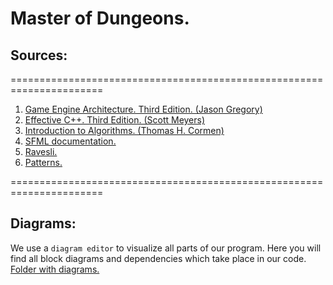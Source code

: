 # Master of Dungeons.

## Sources:
======================================================================

1. [Game Engine Architecture. Third Edition. (Jason Gregory)](https://drive.google.com/file/d/1AuXD1huMLfzf_UnetK_A7LGzTNDrrrLN/view?usp=sharing)
2. [Effective C++. Third Edition. (Scott Meyers)](https://drive.google.com/file/d/1MZBwDzyxrKe20NfWJK3WUZAabl4QMsb3/view?usp=sharing)
3. [Introduction to Algorithms. (Thomas H. Cormen)](https://drive.google.com/file/d/1tA1qFIm5k6muvlkn_PXm--JzkkEpGqcG/view?usp=sharing)
4. [SFML documentation.](https://www.sfml-dev.org/tutorials/2.5/)
5. [Ravesli.](https://ravesli.com/uroki-cpp/)
6. [Patterns.](https://refactoring.guru/ru/refactoring)

======================================================================

## Diagrams:

We use a `diagram editor` to visualize all parts of our program. Here you will find all block diagrams and dependencies which take place in our code. 
[Folder with diagrams.](https://github.com/AmpiroMax/MegaDeath/tree/master/diagrams)
